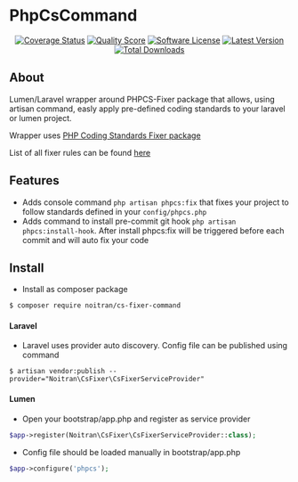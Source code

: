 PhpCsCommand
====================

<p align="center">
<a href="https://scrutinizer-ci.com/g/noitran/cs-fixer-command/code-structure"><img src="https://img.shields.io/scrutinizer/coverage/g/noitran/cs-fixer-command.svg?style=flat-square" alt="Coverage Status"></img></a>
<a href="https://scrutinizer-ci.com/g/noitran/cs-fixer-command"><img src="https://img.shields.io/scrutinizer/g/noitran/cs-fixer-command.svg?style=flat-square" alt="Quality Score"></img></a>
<a href="LICENSE"><img src="https://img.shields.io/badge/license-MIT-brightgreen.svg?style=flat-square" alt="Software License"></img></a>
<a href="https://github.com/noitran/cs-fixer-command/releases"><img src="https://img.shields.io/github/release/noitran/cs-fixer-command.svg?style=flat-square" alt="Latest Version"></img></a>
<a href="https://packagist.org/packages/iocaste/cs-fixer-command"><img src="https://img.shields.io/packagist/dt/iocaste/cs-fixer-command.svg?style=flat-square" alt="Total Downloads"></img></a>
</p>

## About

Lumen/Laravel wrapper around PHPCS-Fixer package that allows, using artisan command, easly apply pre-defined coding standards to your laravel or lumen project.

Wrapper uses [PHP Coding Standards Fixer package](https://github.com/FriendsOfPHP/PHP-CS-Fixer)

List of all fixer rules can be found [here](https://mlocati.github.io/php-cs-fixer-configurator)
 
## Features

* Adds console command `php artisan phpcs:fix` that fixes your project to follow standards defined in your `config/phpcs.php`
* Adds command to install pre-commit git hook `php artisan phpcs:install-hook`. After install phpcs:fix will be triggered before each commit and will auto fix your code

## Install

* Install as composer package

```bash
$ composer require noitran/cs-fixer-command
```

#### Laravel

* Laravel uses provider auto discovery. Config file can be published using command

```
$ artisan vendor:publish --provider="Noitran\CsFixer\CsFixerServiceProvider"
```

#### Lumen

* Open your bootstrap/app.php and register as service provider

```php
$app->register(Noitran\CsFixer\CsFixerServiceProvider::class);
```

* Config file should be loaded manually in bootstrap/app.php

```php
$app->configure('phpcs');
```

